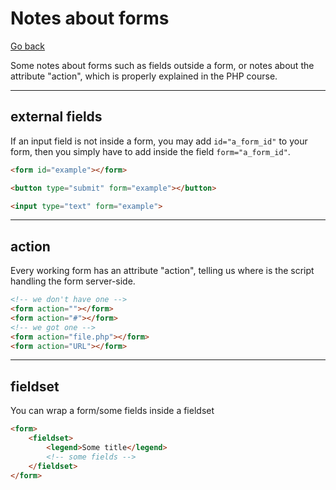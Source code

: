 # Notes about forms

[Go back](../index.md#forms)

Some notes about forms such as fields outside a form, or notes about the attribute "action", which is properly explained in the PHP course.

<hr class="sl">

## external fields

If an input field is not inside a form, you may add `id="a_form_id"` to your form, then you simply have to add inside the field `form="a_form_id"`.

```html
<form id="example"></form>

<button type="submit" form="example"></button>

<input type="text" form="example">
```

<hr class="sr">

## action

Every working form has an attribute "action", telling us where is the script handling the form server-side.

```html
<!-- we don't have one -->
<form action=""></form>
<form action="#"></form>
<!-- we got one -->
<form action="file.php"></form>
<form action="URL"></form>
```

<hr class="sl">

## fieldset

You can wrap a form/some fields inside a fieldset

```html
<form>
    <fieldset>
        <legend>Some title</legend>
        <!-- some fields -->
    </fieldset>
</form>
```